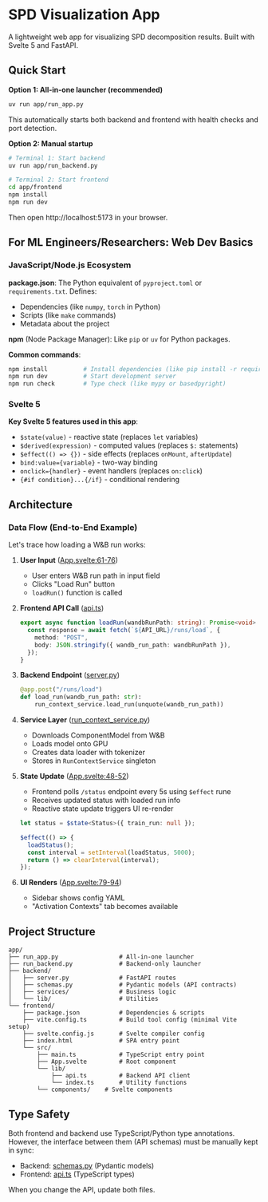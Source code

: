 # SPD Visualization App

A lightweight web app for visualizing SPD decomposition results. Built with Svelte 5 and FastAPI.

## Quick Start

**Option 1: All-in-one launcher (recommended)**

```bash
uv run app/run_app.py
```

This automatically starts both backend and frontend with health checks and port detection.

**Option 2: Manual startup**

```bash
# Terminal 1: Start backend
uv run app/run_backend.py

# Terminal 2: Start frontend
cd app/frontend
npm install
npm run dev
```

Then open http://localhost:5173 in your browser.

## For ML Engineers/Researchers: Web Dev Basics

### JavaScript/Node.js Ecosystem

**package.json**: The Python equivalent of `pyproject.toml` or `requirements.txt`. Defines:

- Dependencies (like `numpy`, `torch` in Python)
- Scripts (like `make` commands)
- Metadata about the project

**npm** (Node Package Manager): Like `pip` or `uv` for Python packages.

**Common commands**:

```bash
npm install          # Install dependencies (like pip install -r requirements.txt)
npm run dev          # Start development server
npm run check        # Type check (like mypy or basedpyright)
```

### Svelte 5

**Key Svelte 5 features used in this app**:

- `$state(value)` - reactive state (replaces `let` variables)
- `$derived(expression)` - computed values (replaces `$:` statements)
- `$effect(() => {})` - side effects (replaces `onMount`, `afterUpdate`)
- `bind:value={variable}` - two-way binding
- `onclick={handler}` - event handlers (replaces `on:click`)
- `{#if condition}...{/if}` - conditional rendering

## Architecture

### Data Flow (End-to-End Example)

Let's trace how loading a W&B run works:

1. **User Input** ([App.svelte:61-76](frontend/src/App.svelte#L61-L76))

   - User enters W&B run path in input field
   - Clicks "Load Run" button
   - `loadRun()` function is called

2. **Frontend API Call** ([api.ts](frontend/src/lib/api.ts))

   ```typescript
   export async function loadRun(wandbRunPath: string): Promise<void> {
     const response = await fetch(`${API_URL}/runs/load`, {
       method: "POST",
       body: JSON.stringify({ wandb_run_path: wandbRunPath }),
     });
   }
   ```

3. **Backend Endpoint** ([server.py](backend/server.py))

   ```python
   @app.post("/runs/load")
   def load_run(wandb_run_path: str):
       run_context_service.load_run(unquote(wandb_run_path))
   ```

4. **Service Layer** ([run_context_service.py](backend/services/run_context_service.py))

   - Downloads ComponentModel from W&B
   - Loads model onto GPU
   - Creates data loader with tokenizer
   - Stores in `RunContextService` singleton

5. **State Update** ([App.svelte:48-52](frontend/src/App.svelte#L48-L52))

   - Frontend polls `/status` endpoint every 5s using `$effect` rune
   - Receives updated status with loaded run info
   - Reactive state update triggers UI re-render

   ```typescript
   let status = $state<Status>({ train_run: null });

   $effect(() => {
     loadStatus();
     const interval = setInterval(loadStatus, 5000);
     return () => clearInterval(interval);
   });
   ```

6. **UI Renders** ([App.svelte:79-94](frontend/src/App.svelte#L79-L94))
   - Sidebar shows config YAML
   - "Activation Contexts" tab becomes available

## Project Structure

```
app/
├── run_app.py                 # All-in-one launcher
├── run_backend.py             # Backend-only launcher
├── backend/
│   ├── server.py              # FastAPI routes
│   ├── schemas.py             # Pydantic models (API contracts)
│   ├── services/              # Business logic
│   └── lib/                   # Utilities
└── frontend/
    ├── package.json           # Dependencies & scripts
    ├── vite.config.ts         # Build tool config (minimal Vite setup)
    ├── svelte.config.js       # Svelte compiler config
    ├── index.html             # SPA entry point
    └── src/
        ├── main.ts            # TypeScript entry point
        ├── App.svelte         # Root component
        └── lib/
            ├── api.ts         # Backend API client
            └── index.ts       # Utility functions
        └── components/    # Svelte components
```

## Type Safety

Both frontend and backend use TypeScript/Python type annotations. However, the interface between them (API schemas) must be manually kept in sync:

- Backend: [schemas.py](backend/schemas.py) (Pydantic models)
- Frontend: [api.ts](frontend/src/lib/api.ts) (TypeScript types)

When you change the API, update both files.
